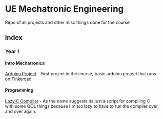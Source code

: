 # UE Mechatronic Engineering
Repo of all projects and other misc things done for the course

## Index
### Year 1
#### Intro Mechatronica
[Arduino Project](/Year%201/Mechatronica/Arduino/) - First project in the course, basic arduino project that runs on Tinkercad

#### Programming
[Lazy C Compiler](/Year%201/Programming/lazy-c-compiler.sh) - As the name suggests its just a script for compiling C with some QOL things because I'm too lazy to have to run the compiler over and over again.